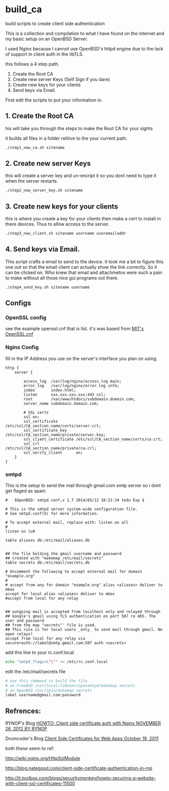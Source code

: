# build_ca
build scripts to create client side authentication

This is a collection and compilation to what I have found on the internet and my basic setup on an OpenBSD Server.

I used Nginx because I cannot use OpenBSD's httpd engine due to the lack of support in client auth in the libTLS.

this follows a 4 step path. 

1. Create the Root CA
2. Create new server Keys (Self Sign if you dare)
3. Create new keys for your clients
4. Send keys via Email.

First edit the scripts to put your information in.

## 1. Create the Root CA

his will take you through the steps to make the Root CA for your sights

it builds all files in a folder relitive to the your current path.

```sh
./step1_new_ca.sh sitename
```

## 2. Create new server Keys

this will create a server key and un-encript it so you dont need to type it when the server restarts.

```sh
./step2_new_server_key.sh sitename
```

## 3. Create new keys for your clients

this is where you create a key for your clients then make a cert to install in there devices. Thus to allow access to the server.

```sh
./step3_new_client.sh sitename username useremailaddr
```

## 4. Send keys via Email.

This script crafts a email to send to the device. it took me a bit to figure this one out so that the email client can actually show the link correctly. So it can be clicked on. Who knew that email and attachmetns were such a pain to make without all those nice gui programs out there.

```sh
./step4_send_key.sh sitename username
```

## Configs

### OpenSSL config

see the example openssl.cnf that is list. it's was based from [MIT's OpenSSL.cnf](http://web.mit.edu/crypto/openssl.cnf)

### Nginx Config

fill in the IP Address you use on the server's interface you plan on using.
```
http {
    server {
      
        access_log  /var/log/nginx/access.log main;
        error_log   /var/log/nginx/error.log info;
        index       index.html;
        listen      xxx.xxx.xxx.xxx:443 ssl;
        root        /var/www/htdocs/subdomain.domain.com;
        server_name subdomain.domain.com;

        # SSL certs
        ssl on;
        ssl_certificate        /etc/ssl/CA_section_name/certs/server.crt;
        ssl_certificate_key    /etc/ssl/CA_section_name/private/server.key;
        ssl_client_certificate /etc/ssl/CA_section_name/certs/ca.crt;
        ssl_crl                /etc/ssl/CA_section_name/private/ca.crl;
        ssl_verify_client      on;
    }
}
```

### smtpd

This is the setup to send the mail through gmail.com smtp server so i dont get flaged as spam

```
#	$OpenBSD: smtpd.conf,v 1.7 2014/03/12 18:21:34 tedu Exp $

# This is the smtpd server system-wide configuration file.
# See smtpd.conf(5) for more information.

# To accept external mail, replace with: listen on all
#
listen on lo0

table aliases db:/etc/mail/aliases.db


## the file holding the gmail username and password 
## created with "makemap /etc/mail/secrets"
table secrets db:/etc/mail/secrets.db

# Uncomment the following to accept external mail for domain "example.org"
#
# accept from any for domain "example.org" alias <aliases> deliver to mbox
accept for local alias <aliases> deliver to mbox
#accept from local for any relay


## outgoing mail is accepted from localhost only and relayed through 
## Google's gmail using TLS authentication on port 587 ro 465. The user and password 
## from the map "secrets"' file is used.
## This rule is for local users _only_ to send mail through gmail. No open relays!
accept from local for any relay via secure+auth://label@smtp.gmail.com:587 auth <secrets>
```

add this line to your rc.conf.local
```sh
echo "smtpd_flags=\"\"" >> /etc/rc.conf.local
```

edit the /etc/mail/secrets file
```sh
# use this command to build the file
# on FreeBSD /usr/local/libexec/opensmtpd/makemap secrets
# on OpenBSD /usr/sbin/makemap secrets
label username@gmail.com:password
```




## Refrences:

RYNOP's Blog [HOWTO: Client side certificate auth with Nginx NOVEMBER 26, 2012 BY RYNOP](https://rynop.wordpress.com/2012/11/26/howto-client-side-certificate-auth-with-nginx/)

Drumcoder's Blog [Client Side Certificates for Web Apps October 19, 2011](http://drumcoder.co.uk/blog/2011/oct/19/client-side-certificates-web-apps/)

both these seem to ref:

http://wiki.nginx.org/HttpSslModule

http://blog.nategood.com/client-side-certificate-authentication-in-ngi

http://it.toolbox.com/blogs/securitymonkey/howto-securing-a-website-with-client-ssl-certificates-11500
